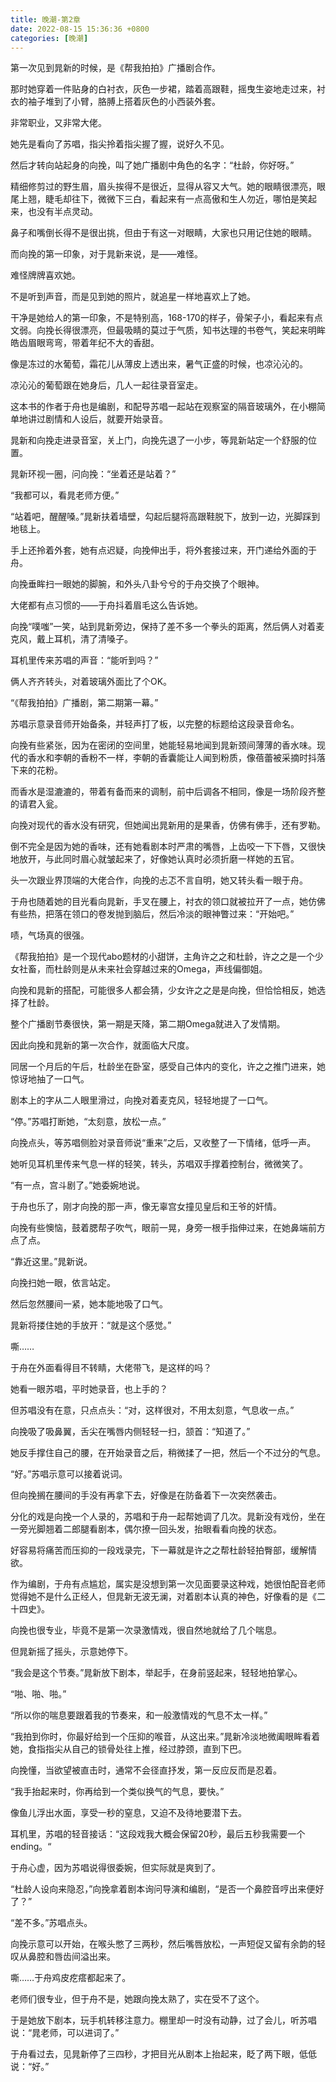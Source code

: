 ```yaml
---
title: 晚潮-第2章
date: 2022-08-15 15:36:36 +0800
categories: [晚潮]
---
```


第一次见到晁新的时候，是《帮我拍拍》广播剧合作。

那时她穿着一件贴身的白衬衣，灰色一步裙，踏着高跟鞋，摇曳生姿地走过来，衬衣的袖子堆到了小臂，胳膊上搭着灰色的小西装外套。

非常职业，又非常大佬。

她先是看向了苏唱，指尖拎着指尖握了握，说好久不见。

然后才转向站起身的向挽，叫了她广播剧中角色的名字：“杜龄，你好呀。”

精细修剪过的野生眉，眉头挨得不是很近，显得从容又大气。她的眼睛很漂亮，眼尾上翘，睫毛却往下，微微下三白，看起来有一点高傲和生人勿近，哪怕是笑起来，也没有半点灵动。

鼻子和嘴倒长得不是很出挑，但由于有这一对眼睛，大家也只用记住她的眼睛。

而向挽的第一印象，对于晁新来说，是——难怪。

难怪牌牌喜欢她。

不是听到声音，而是见到她的照片，就追星一样地喜欢上了她。

干净是她给人的第一印象，不是特别高，168-170的样子，骨架子小，看起来有点文弱。向挽长得很漂亮，但最吸睛的莫过于气质，知书达理的书卷气，笑起来明眸皓齿眉眼弯弯，带着年纪不大的香甜。

像是冻过的水葡萄，霜花儿从薄皮上透出来，暑气正盛的时候，也凉沁沁的。

凉沁沁的葡萄跟在她身后，几人一起往录音室走。

这本书的作者于舟也是编剧，和配导苏唱一起站在观察室的隔音玻璃外，在小棚简单地讲过剧情和人设后，就要开始录音。

晁新和向挽走进录音室，关上门，向挽先退了一小步，等晁新站定一个舒服的位置。

晁新环视一圈，问向挽：“坐着还是站着？”

“我都可以，看晁老师方便。”

“站着吧，醒醒嗓。”晁新扶着墙壁，勾起后腿将高跟鞋脱下，放到一边，光脚踩到地毯上。

手上还拎着外套，她有点迟疑，向挽伸出手，将外套接过来，开门递给外面的于舟。

向挽垂眸扫一眼她的脚腕，和外头八卦兮兮的于舟交换了个眼神。

大佬都有点习惯的——于舟抖着眉毛这么告诉她。

向挽“噗嗤”一笑，站到晁新旁边，保持了差不多一个拳头的距离，然后俩人对着麦克风，戴上耳机，清了清嗓子。

耳机里传来苏唱的声音：“能听到吗？”

俩人齐齐转头，对着玻璃外面比了个OK。

“《帮我拍拍》广播剧，第二期第一幕。”

苏唱示意录音师开始备条，并轻声打了板，以完整的标题给这段录音命名。

向挽有些紧张，因为在密闭的空间里，她能轻易地闻到晁新颈间薄薄的香水味。现代的香水和李朝的香粉不一样，李朝的香囊能让人闻到粉质，像蓓蕾被采摘时抖落下来的花粉。

而香水是湿漉漉的，带着有备而来的调制，前中后调各不相同，像是一场阶段齐整的请君入瓮。

向挽对现代的香水没有研究，但她闻出晁新用的是果香，仿佛有佛手，还有罗勒。

倒不完全是因为她的香味，还有她看剧本时严肃的嘴唇，上齿咬一下下唇，又很快地放开，与此同时眉心就皱起来了，好像她认真时必须折磨一样她的五官。

头一次跟业界顶端的大佬合作，向挽的忐忑不言自明，她又转头看一眼于舟。

于舟也随着她的目光看向晁新，手叉在腰上，衬衣的领口就被拉开了一点，她仿佛有些热，把落在领口的卷发抛到脑后，然后冷淡的眼神瞥过来：“开始吧。”

啧，气场真的很强。

《帮我拍拍》是一个现代abo题材的小甜饼，主角许之之和杜龄，许之之是一个少女社畜，而杜龄则是从未来社会穿越过来的Omega，声线偏御姐。

向挽和晁新的搭配，可能很多人都会猜，少女许之之是是向挽，但恰恰相反，她选择了杜龄。

整个广播剧节奏很快，第一期是天降，第二期Omega就进入了发情期。

因此向挽和晁新的第一次合作，就面临大尺度。

同居一个月后的午后，杜龄坐在卧室，感受自己体内的变化，许之之推门进来，她惊讶地抽了一口气。

剧本上的字从二人眼里滑过，向挽对着麦克风，轻轻地提了一口气。

“停。”苏唱打断她，“太刻意，放松一点。”

向挽点头，等苏唱侧脸对录音师说“重来”之后，又收整了一下情绪，低呼一声。

她听见耳机里传来气息一样的轻笑，转头，苏唱双手撑着控制台，微微笑了。

“有一点，宫斗剧了。”她委婉地说。

于舟也乐了，刚才向挽的那一声，像无辜宫女撞见皇后和王爷的奸情。

向挽有些懊恼，鼓着腮帮子吹气，眼前一晃，身旁一根手指伸过来，在她鼻端前方点了点。

“靠近这里。”晁新说。

向挽扫她一眼，依言站定。

然后忽然腰间一紧，她本能地吸了口气。

晁新将搂住她的手放开：“就是这个感觉。”

嘶……

于舟在外面看得目不转睛，大佬带飞，是这样的吗？

她看一眼苏唱，平时她录音，也上手的？

但苏唱没有在意，只点点头：“对，这样很对，不用太刻意，气息收一点。”

向挽吸了吸鼻翼，舌尖在嘴唇内侧轻轻一扫，颔首：“知道了。”

她反手撑住自己的腰，在开始录音之后，稍微揉了一把，然后一个不过分的气息。

“好。”苏唱示意可以接着说词。

但向挽搁在腰间的手没有再拿下去，好像是在防备着下一次突然袭击。

分化的戏是向挽一个人录的，苏唱和于舟一起帮她调了几次。晁新没有戏份，坐在一旁光脚翘着二郎腿看剧本，偶尔撩一回头发，抬眼看看向挽的状态。

好容易将痛苦而压抑的一段戏录完，下一幕就是许之之帮杜龄轻拍臀部，缓解情欲。

作为编剧，于舟有点尴尬，属实是没想到第一次见面要录这种戏，她很怕配音老师觉得她不是什么正经人，但晁新无波无澜，对着剧本认真的神色，好像看的是《二十四史》。

向挽也很专业，毕竟不是第一次录激情戏，很自然地就给了几个喘息。

但晁新摇了摇头，示意她停下。

“我会是这个节奏。”晁新放下剧本，举起手，在身前竖起来，轻轻地拍掌心。

“啪、啪、啪。”

“所以你的喘息要跟着我的节奏来，和一般激情戏的气息不太一样。”

“我拍到你时，你最好给到一个压抑的喉音，从这出来。”晁新冷淡地微阖眼眸看着她，食指指尖从自己的锁骨处往上推，经过脖颈，直到下巴。

向挽懂，当欲望被直击时，通常不会径直抒发，第一反应反而是忍着。

“我手抬起来时，你再给到一个类似换气的气息，要快。”

像鱼儿浮出水面，享受一秒的窒息，又迫不及待地要潜下去。

耳机里，苏唱的轻音接话：“这段戏我大概会保留20秒，最后五秒我需要一个ending。“

于舟心虚，因为苏唱说得很委婉，但实际就是爽到了。

“杜龄人设向来隐忍，”向挽拿着剧本询问导演和编剧，“是否一个鼻腔音哼出来便好了？”

“差不多。”苏唱点头。

向挽示意可以开始，在喉头憋了三两秒，然后嘴唇放松，一声短促又留有余韵的轻叹从鼻腔和唇齿间溢出来。

嘶……于舟鸡皮疙瘩都起来了。

老师们很专业，但于舟不是，她跟向挽太熟了，实在受不了这个。

于是她放下剧本，玩手机转移注意力。棚里却一时没有动静，过了会儿，听苏唱说：“晁老师，可以进词了。”

于舟看过去，见晁新停了三四秒，才把目光从剧本上抬起来，眨了两下眼，低低说：“好。”

